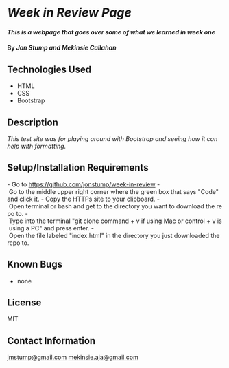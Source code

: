 # _Week in Review Page_

#### _This is a webpage that goes over some of what we learned in week one_
#### By _**Jon Stump and Mekinsie Callahan**_

## Technologies Used
* HTML
* CSS
* Bootstrap

## Description
_This test site was for playing around with Bootstrap and seeing how it can help with formatting._

## Setup/Installation Requirements
- Go to https://github.com/jonstump/week-in-review
- Go to the middle upper right corner where the green box that says "Code" and click it.
- Copy the HTTPs site to your clipboard.
- Open terminal or bash and get to the directory you want to download the repo to.
- Type into the terminal "git clone command + v if using Mac or control + v is using a PC" and press enter.
- Open the file labeled "index.html" in the directory you just downloaded the repo to.

## Known Bugs
* none

## License
MIT

## Contact Information
jmstump@gmail.com
mekinsie.aja@gmail.com